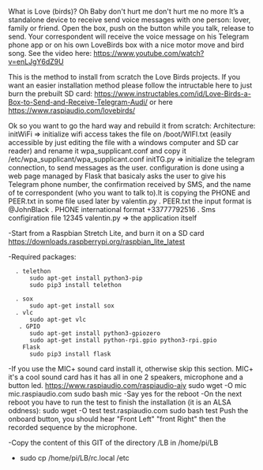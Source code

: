What is Love (birds)? Oh Baby don't hurt me don't hurt me no more
It’s a standalone device to receive send voice messages with one person: lover, family or friend. Open the box, push on the button while you talk, release to send. Your correspondent will receive the voice message on his Telegram phone app or on his own LoveBirds box with a nice motor move and bird song.
See the video here: https://www.youtube.com/watch?v=enLJgY6dZ9U


This is the method to install from scratch the Love Birds projects. If you want an easier installation method please follow the intructable here to just burn the prebuilt SD card: 
https://www.instructables.com/id/Love-Birds-a-Box-to-Send-and-Receive-Telegram-Audi/
or here https://www.raspiaudio.com/lovebirds/


Ok so you want to go the hard way and rebuild it from scratch:
  Architecture:
    initWiFi ⇒ initialize wifi access takes the file on /boot/WIFI.txt (easily accessible by just editing the file with a windows computer and SD car reader) and rename it wpa_supplicant.conf and copy it /etc/wpa_supplicant/wpa_supplicant.conf
    initTG.py ⇒ initialize the telegram connection, to send messages as the user. configuration is done using a web page managed by Flask that basicaly asks the user to give his Telegram phone number, the confirmation received by SMS, and the name of te correspondent (who you want to talk to).It is copying the PHONE and PEER.txt in some file used later by valentin.py
      . PEER.txt the input format is @JohnBlack
      . PHONE international format +33777792516
      . Sms configiration file 12345
      valentin.py ⇒ the application itself


  -Start from a Raspbian Stretch Lite, and burn it on a SD card https://downloads.raspberrypi.org/raspbian_lite_latest

  -Required packages:

      . telethon
          sudo apt-get install python3-pip
          sudo pip3 install telethon

      . sox
          sudo apt-get install sox
      . vlc
          sudo apt-get vlc
       . GPIO
          sudo apt-get install python3-gpiozero
          sudo apt-get install python-rpi.gpio python3-rpi.gpio
        Flask
          sudo pip3 install flask


   -If you use the MIC+ sound card install it, otherwise skip this section. MIC+ it's a cool sound card has it has all in one 2 speakers, microphone and a button led. https://www.raspiaudio.com/raspiaudio-aiy
        sudo wget -O mic mic.raspiaudio.com
        sudo bash mic
      -Say yes for the reboot
      -On the next reboot you  have to run the test to finish the installation (it is an ALSA oddness):
        sudo wget -O test test.raspiaudio.com
        sudo bash test
      Push the onboard button, you should hear "Front Left" "front Right" then the recorded sequence by the microphone.


   -Copy the content of this GIT of the directory /LB in /home/pi/LB
  - sudo cp /home/pi/LB/rc.local  /etc






